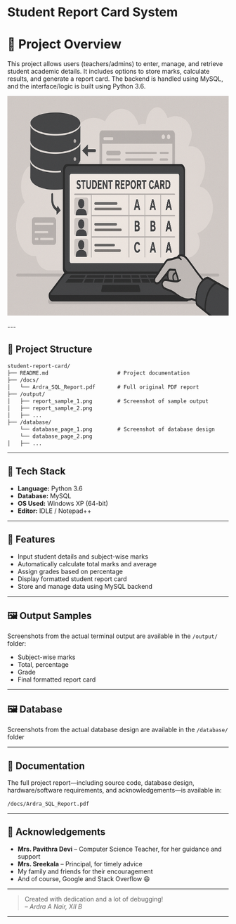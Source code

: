 
#  Student Report Card System
# 📌 Project Overview
This project allows users (teachers/admins) to enter, manage, and retrieve student academic details. It includes options to store marks, calculate results, and generate a report card. The backend is handled using MySQL, and the interface/logic is built using Python 3.6.

<p align="centre">
    <img src="https://github.com/Ardraanair/Student-report-card-management-sysem/blob/abd2c34b2f4367c5345a74fbef70d3383493ad4e/student%20report%20card.png" alt="dbshs" width="600" height="500"/>
</p>
---

## 📁 Project Structure

```
student-report-card/
├── README.md                      # Project documentation
├── /docs/
│   └── Ardra_SQL_Report.pdf       # Full original PDF report
├── /output/
│   ├── report_sample_1.png        # Screenshot of sample output
│   ├── report_sample_2.png
│   ├── ...
├── /database/
    └── database_page_1.png        # Screenshot of database design
    └── database_page_2.png
│   ├── ...
```

---

## 🧰 Tech Stack

- **Language:** Python 3.6
- **Database:** MySQL
- **OS Used:** Windows XP (64-bit)
- **Editor:** IDLE / Notepad++

---

## 🧠 Features

- Input student details and subject-wise marks
- Automatically calculate total marks and average
- Assign grades based on percentage
- Display formatted student report card
- Store and manage data using MySQL backend

---

## 🖼️ Output Samples

Screenshots from the actual terminal output are available in the `/output/` folder:
- Subject-wise marks
- Total, percentage
- Grade
- Final formatted report card

---

## 🖼️ Database

Screenshots from the actual database design are available in the `/database/` folder

---

## 📘 Documentation

The full project report—including source code, database design, hardware/software requirements, and acknowledgements—is available in:
```
/docs/Ardra_SQL_Report.pdf
```

---

## 🙏 Acknowledgements

- **Mrs. Pavithra Devi** – Computer Science Teacher, for her guidance and support
- **Mrs. Sreekala** – Principal, for timely advice
- My family and friends for their encouragement
- And of course, Google and Stack Overflow 😄

---

> Created with dedication and a lot of debugging!  
> – *Ardra A Nair, XII B*

---
